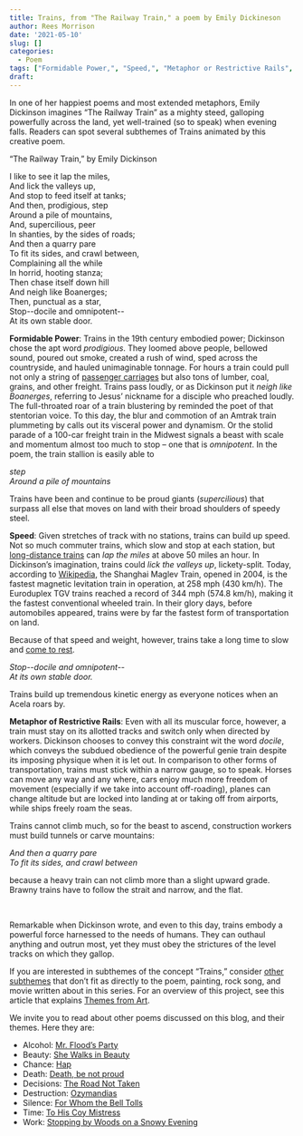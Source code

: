```yaml
---
title: Trains, from "The Railway Train," a poem by Emily Dickineson
author: Rees Morrison
date: '2021-05-10'
slug: []
categories:
  - Poem
tags: ["Formidable Power,", "Speed,", "Metaphor or Restrictive Rails", ]
draft: 
---
```


In one of her happiest poems and most extended metaphors, Emily Dickinson imagines “The Railway Train” as a mighty steed, galloping powerfully across the land, yet well-trained (so to speak) when evening falls.  Readers can spot several subthemes of Trains animated by this creative poem. 
 
<!--more-->

“The Railway Train,” by Emily Dickinson
 
I like to see it lap the miles,  
And lick the valleys up,  
And stop to feed itself at tanks;  
And then, prodigious, step   
Around a pile of mountains,  
And, supercilious, peer  
In shanties, by the sides of roads;  
And then a quarry pare   
To fit its sides, and crawl between,  
Complaining all the while  
In horrid, hooting stanza;  
Then chase itself down hill   
And neigh like Boanerges;  
Then, punctual as a star,  
Stop--docile and omnipotent--  
At its own stable door.   

**Formidable Power**:   Trains in the 19th century embodied power; Dickinson chose the apt word *prodigious*.  They loomed above people, bellowed sound, poured out smoke, created a rush of wind, sped across the countryside, and hauled unimaginable tonnage.   For hours a train could pull not only a string of [passenger carriages](Orient) but also tons of lumber, coal, grains, and other freight.   Trains pass loudly, or as Dickinson put it *neigh like Boanerges*, referring to Jesus’ nickname for a disciple who preached loudly.  The full-throated roar of a train blustering by reminded the poet of that stentorian voice.  To this day, the blur and commotion of an Amtrak train plummeting by calls out its visceral power and dynamism.  Or the stolid parade of a 100-car freight train in the Midwest signals a beast with scale and momentum almost too much to stop – one that is *omnipotent*.  In the poem, the train stallion is easily able to 

*step*   
*Around a pile of mountains*  

Trains have been and continue to be proud giants (*supercilious*) that surpass all else that moves on land with their broad shoulders of speedy steel.

**Speed**:  Given stretches of track with no stations, trains can build up speed.  Not so much commuter trains, which slow and stop at each station, but [long-distance trains](Orleans) can *lap the miles* at above 50 miles an hour.  In Dickinson’s imagination, trains could *lick the valleys up*, lickety-split.  Today, according to [Wikipedia](https://en.wikipedia.org/wiki/High-speed_rail), the Shanghai Maglev Train, opened in 2004, is the fastest magnetic levitation train in operation, at 258 mph (430 km/h). The Euroduplex TGV trains reached a record of 344 mph (574.8 km/h), making it the fastest conventional wheeled train.  In their glory days, before automobiles appeared, trains were by far the fastest form of transportation on land.  

Because of that speed and weight, however, trains take a long time to slow and [come to rest](Lazare).  

*Stop--docile and omnipotent--*  
*At its own stable door.*  

Trains build up tremendous kinetic energy as everyone notices when an Acela roars by.

**Metaphor of Restrictive Rails**:  Even with all its muscular force, however, a train must stay on its allotted tracks and switch only when directed by workers.  Dickinson chooses to convey this constraint wit the word *docile*, which conveys the subdued obedience of the powerful genie train despite its imposing physique when it is let out.  In comparison to other forms of transportation, trains must stick within a narrow gauge, so to speak.  Horses can move any way and any where, cars enjoy much more freedom of movement (especially if we take into account off-roading), planes can change altitude but are locked into landing at or taking off from airports, while ships freely roam the seas.

Trains cannot climb much, so for the beast to ascend, construction workers must build tunnels or carve mountains:

*And then a quarry pare*  
*To fit its sides, and crawl between*  

because a heavy train can not climb more than a slight upward grade.  Brawny trains have to follow the strait and narrow, and the flat.

&nbsp;

Remarkable when Dickinson wrote, and even to this day, trains embody a powerful force harnessed to the needs of humans.  They can outhaul anything and outrun most, yet they must obey the strictures of the level tracks on which they gallop.

If you are interested in subthemes of the concept “Trains,” consider [other subthemes](Add) that don’t fit as directly to the poem, painting, rock song, and movie written about in this series.  For an overview of this project, see this article that explains [Themes from Art](http://bit.ly/3sRXopI).


We invite you to read about other poems discussed on this blog, and their themes.  Here they are: 

* Alcohol: [Mr. Flood’s Party](https://themesfromart.com/post/2021-01-24-alcohol-flood-frost/alcohol/)
* Beauty: [She Walks in Beauty](https://themesfromart.com/post/2021-04-21-beauty-she-walks-in-beauty-a-poem-by-lord-byron/beautybyron/)
* Chance: [Hap](https://themesfromart.com/post/2021-03-14-chancehap/chancehap/)
* Death: [Death, be not proud](https://themesfromart.com/post/2021-05-03-death-from-death-be-not-proud-a-poem-by-john-donne/deathdonne/)
* Decisions: [The Road Not Taken](https://themesfromart.com/post/2021-02-08-decisions-from-the-road-not-taken-a-poem-by-robert-frost/decisionsroadfrost/)
* Destruction: [Ozymandias](https://themesfromart.com/post/2021-02-18-destruction-ozymandias-a-poem-by-percy-bysshe-shelley/destructoz/)
* Silence: [For Whom the Bell Tolls](https://themesfromart.com/post/2021-04-08-silencedonne/silencedonne/)
* Time: [To His Coy Mistress](https://themesfromart.com/post/2021-03-08-time-to-his-coy-mistress-by-andrew-marvell/timecoy/)
* Work: [Stopping by Woods on a Snowy Evening](https://themesfromart.com/post/2021-02-26-worksnowy/worksnowy/)

